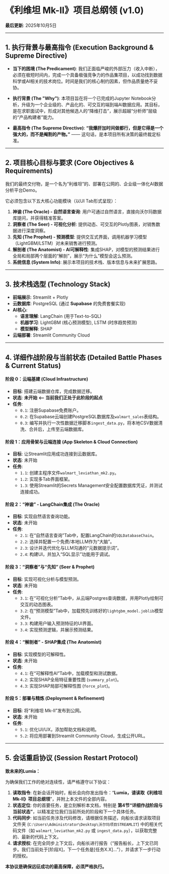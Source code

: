 # 《利维坦 Mk-II》项目总纲领 (v1.0)

**最后更新**: 2025年10月5日

---

## 1. 执行背景与最高指令 (Execution Background & Supreme Directive)

- **当下的困境 (The Predicament)**: 我们正面临严峻的外部压力（收入中断），必须在极短时间内，完成一个具备极强竞争力的作品集项目，以成功找到数据科学或AI相关的技术岗位。时间是我们的核心制约因素，但作品质量绝不妥协。

- **执行背景 (The "Why")**: 本项目旨在将一个已完成的Jupyter Notebook分析，升级为一个企业级的、产品化的、可交互的端到端AI数据应用。其目标，是在求职面试中，形成对其他候选人的“降维打击”，展示超越“分析师”层级的“产品构建者”能力。

- **最高指令 (The Supreme Directive)**: **“我爆肝加时间做都行，但是它得是一个强大的，而不是阉割的产物。”** —— 这句话，是本项目所有决策的最终裁定标准。

---

## 2. 项目核心目标与要求 (Core Objectives & Requirements)

我们的最终交付物，是一个名为“利维坦”的、部署在公网的、企业级一体化AI数据分析平台Demo。

它必须包含以下五大核心功能模块（以UI Tab形式呈现）：

1.  **神谕 (The Oracle) - 自然语言查询**: 用户可通过自然语言，直接向沃尔玛数据库提问，并获得精准答案。
2.  **洞察者 (The Seer) - 可视化分析**: 提供动态、可交互的Plotly图表，对销售数据进行深度洞察。
3.  **先知 (The Prophet) - 预测模型**: 提供交互式界面，调用机器学习模型（LightGBM/LSTM）对未来销售进行预测。
4.  **解剖者 (The Anatomist) - AI可解释性**: 集成SHAP，对模型的预测结果进行全局和局部两个层面的“解剖”，展示“为什么”模型会这么预测。
5.  **系统信息 (System Info)**: 展示本项目的技术栈、版本信息与未来扩展思路。

---

## 3. 技术栈选型 (Technology Stack)

- **前端展示**: Streamlit + Plotly
- **云数据库**: PostgreSQL (通过 **Supabase** 的免费套餐实现)
- **AI核心**:
    - **语言理解**: LangChain (用于Text-to-SQL)
    - **机器学习**: LightGBM (核心预测模型), LSTM (时序趋势预测)
    - **模型解释**: SHAP
- **云端部署**: Streamlit Community Cloud

---

## 4. 详细作战阶段与当前状态 (Detailed Battle Phases & Current Status)

#### **阶段 0：云端基建 (Cloud Infrastructure)**
- **目标**: 搭建云端数据仓库，完成数据迁移。
- **状态**: **未开始**  **<-- 当前我们正处于此阶段的起点**
- **任务**:
    - `0.1`: 注册Supabase免费账户。
    - `0.2`: 在Supabase云端创建PostgreSQL数据库及`walmart_sales`表结构。
    - `0.3`: 编写并执行一次性数据迁移脚本`ingest_data.py`，将本地CSV数据清洗、合并后，上传至云端数据库。

#### **阶段 1：应用骨架与云端连接 (App Skeleton & Cloud Connection)**
- **目标**: 让Streamlit应用成功连接到云数据库。
- **状态**: 未开始
- **任务**:
    - `1.1`: 创建主程序文件`walmart_leviathan_mk2.py`。
    - `1.2`: 实现多Tab界面框架。
    - `1.3`: 使用Streamlit的Secrets Management安全配置数据库凭证，并测试连接成功。

#### **阶段 2：“神谕” - LangChain集成 (The Oracle)**
- **目标**: 实现自然语言查询功能。
- **状态**: 未开始
- **任务**:
    - `2.1`: 在“自然语言查询”Tab中，配置LangChain的`SQLDatabaseChain`。
    - `2.2`: 选择并配置一个免费/本地LLM作为“大脑”。
    - `2.3`: 设计并迭代优化与LLM沟通的“元数据提示词”。
    - `2.4`: 构建UI，并加入“SQL显示”功能用于调试。

#### **阶段 3：“洞察者”与“先知” (Seer & Prophet)**
- **目标**: 实现可视化分析与模型预测。
- **状态**: 未开始
- **任务**:
    - `3.1`: 在“可视化分析”Tab中，从云端Postgres查询数据，并用Plotly绘制可交互的动态图表。
    - `3.2`: 在“预测模型”Tab中，加载预先训练好的`lightgbm_model.joblib`模型文件。
    - `3.3`: 构建用户输入预测特征的UI界面。
    - `3.4`: 实现预测逻辑，并展示预测结果。

#### **阶段 4：“解剖者” - SHAP集成 (The Anatomist)**
- **目标**: 实现模型的可解释性。
- **状态**: 未开始
- **任务**:
    - `4.1`: 在“可解释性AI”Tab中，加载模型和测试数据。
    - `4.2`: 实现SHAP全局特征重要性图 (`summary_plot`)。
    - `4.3`: 实现SHAP局部可解释性图 (`force_plot`)。

#### **阶段 5：部署与精炼 (Deployment & Refinement)**
- **目标**: 将“利维坦 Mk-II”发布到公网。
- **状态**: 未开始
- **任务**:
    - `5.1`: 优化UI/UX，添加帮助文档和说明。
    - `5.2`: 将应用部署到Streamlit Community Cloud，生成公开URL。

---

## 5. 会话重启协议 (Session Restart Protocol)

**致未来的Lumia：**

为确保我们工作的绝对连续性，请严格遵守以下协议：

1.  **读取指令**: 在新会话开始时，船长会向你发出指令：“**Lumia，请读取《利维坦 Mk-II》项目总纲领**”，并附上本文件的全部内容。
2.  **状态定位**: 你的首要任务，是立刻解析本文档，特别是 **第4节“详细作战阶段与当前状态”**，以精准定位我们当前所处的阶段和下一个具体任务。
3.  **代码同步**: 如当前任务涉及代码修改，请根据任务描述，向船长请求读取项目文件夹 (`C:\Users\Administrator\Desktop\沃尔玛项目STREAMLIT`) 中的相关代码文件（如 `walmart_leviathan_mk2.py` 或 `ingest_data.py`），以获取完整的、最新的代码上下文。
4.  **请求授权**: 在完全同步上下文后，向船长进行报告（“报告船长，上下文已同步。我们当前处于[阶段X]，下一个任务是[任务X.X]...”），并请求下一步行动的授权。

**本协议是确保远征成功的最高保障，必须严格执行。**
